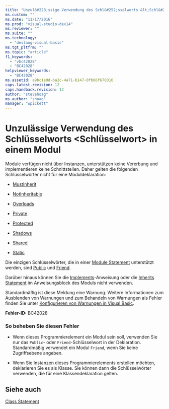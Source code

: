 ```yaml
---
title: "Unzul&#228;ssige Verwendung des Schl&#252;sselworts &lt;Schl&#252;sselwort&gt; in einem Modul | Microsoft Docs"
ms.custom: ""
ms.date: "11/17/2016"
ms.prod: "visual-studio-dev14"
ms.reviewer: ""
ms.suite: ""
ms.technology: 
  - "devlang-visual-basic"
ms.tgt_pltfrm: ""
ms.topic: "article"
f1_keywords: 
  - "vbc42028"
  - "BC42028"
helpviewer_keywords: 
  - "BC42028"
ms.assetid: a9bc1e9d-ba2c-4a71-b147-0fb66f670316
caps.latest.revision: 12
caps.handback.revision: 12
author: "stevehoag"
ms.author: "shoag"
manager: "wpickett"
---
```

# Unzul&#228;ssige Verwendung des Schl&#252;sselworts &lt;Schl&#252;sselwort&gt; in einem Modul
Module verfügen nicht über Instanzen, unterstützen keine Vererbung und implementieren keine Schnittstellen. Daher gelten die folgenden Schlüsselwörter nicht für eine Moduldeklaration:  
  
-   [MustInherit](../../visual-basic/language-reference/modifiers/mustinherit.md)  
  
-   [NotInheritable](../../visual-basic/language-reference/modifiers/notinheritable.md)  
  
-   [Overloads](../../visual-basic/language-reference/modifiers/overloads.md)  
  
-   [Private](../../visual-basic/language-reference/modifiers/private.md)  
  
-   [Protected](../../visual-basic/language-reference/modifiers/protected.md)  
  
-   [Shadows](../../visual-basic/language-reference/modifiers/shadows.md)  
  
-   [Shared](../../visual-basic/language-reference/modifiers/shared.md)  
  
-   [Static](../../visual-basic/language-reference/modifiers/static.md)  
  
 Die einzigen Schlüsselwörter, die in einer [Module Statement](../../visual-basic/language-reference/statements/module-statement.md) unterstützt werden, sind [Public](../../visual-basic/language-reference/modifiers/public.md) und [Friend](../../visual-basic/language-reference/modifiers/friend.md).  
  
 Darüber hinaus können Sie die [Implements](../../visual-basic/language-reference/statements/implements-clause.md)\-Anweisung oder die [Inherits Statement](../../visual-basic/language-reference/statements/inherits-statement.md) im Anweisungsblock des Moduls nicht verwenden.  
  
 Standardmäßig ist diese Meldung eine Warnung. Weitere Informationen zum Ausblenden von Warnungen und zum Behandeln von Warnungen als Fehler finden Sie unter [Konfigurieren von Warnungen in Visual Basic](/visual-studio/ide/configuring-warnings-in-visual-basic).  
  
 **Fehler\-ID:** BC42028  
  
### So beheben Sie diesen Fehler  
  
-   Wenn dieses Programmierelement ein Modul sein soll, verwenden Sie nur das `Public`\- oder `Friend`\-Schlüsselwort in der Deklaration. Standardmäßig verwendet ein Modul `Friend`, wenn Sie keine Zugriffsebene angeben.  
  
-   Wenn Sie Instanzen dieses Programmierelements erstellen möchten, deklarieren Sie es als Klasse. Sie können dann die Schlüsselwörter verwenden, die für eine Klassendeklaration gelten.  
  
## Siehe auch  
 [Class Statement](../../visual-basic/language-reference/statements/class-statement.md)